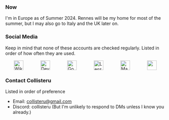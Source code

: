 ### Now

I'm in Europe as of Summer 2024. Rennes will be my home for most of the summer, but I may also go to Italy and the UK later on.

### Social Media

Keep in mind that none of these accounts are checked regularly. Listed in order of how often they are used.

<div style="display: flex; justify-content: space-around;">
    <a href="https://en.wikipedia.org/wiki/User:Collisteru">
        <img class="icon" src="https://play-lh.googleusercontent.com/htBUaqvBQR9UQ3b1-ouSHFhDGttQkH-eWetEErspYXVa8hOsfmOmj5ZanGg9GF7XAGc" alt="Wikipedia" style="width:auto; height:30px;">
    </a>
    <a href="https://www.deviantart.com/collisteru">
        <img class="icon" src="https://upload.wikimedia.org/wikipedia/commons/f/f5/DeviantArt_logo.png" alt="DeviantArt" style="width:auto; height:30px;">
    </a>  
    <a href="https://www.goodreads.com/user/show/116474755-collisteru">
        <img class="icon" src="https://upload.wikimedia.org/wikipedia/commons/5/5a/Goodreads_logo_-_SuperTinyIcons.svg" alt="Goodreads" style="width:auto; height:30px;">
    </a>
    <a href="https://www.lesswrong.com/users/collisteru">
        <img class="icon" src="https://cdn-1.webcatalog.io/catalog/lesswrong/lesswrong-icon-filled-256.png?v=1714775019500" alt="LessWrong" style="width:auto; height:30px;">
    </a>
    <a href="https://techhub.social/@Collisteru">
        <img class="icon" src="https://upload.wikimedia.org/wikipedia/commons/thumb/4/48/Mastodon_Logotype_%28Simple%29.svg/1024px-Mastodon_Logotype_%28Simple%29.svg.png" alt="Mastodon" style="width:auto; height:30px;">
    </a>  
    <a href="https://puzzling.stackexchange.com/users/75614/collisteru">
        <img class="icon" src="https://upload.wikimedia.org/wikipedia/commons/e/e0/Stack_Exchange_icon.svg" style="width:auto; height:30px;">
    </a>  

</div>


### Contact Collisteru

Listed in order of preference

- Email: collisteru@gmail.com
- Discord: collisteru (But I'm unlikely to respond to DMs unless I know you already.)
